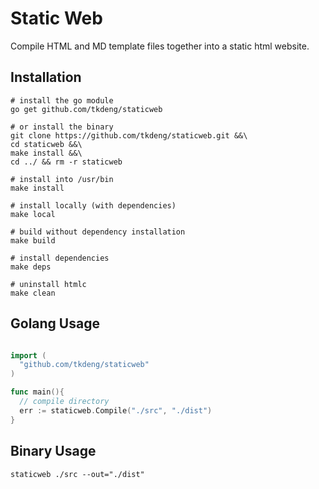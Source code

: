 # Static Web

Compile HTML and MD template files together into a static html website.

## Installation

```shell
# install the go module
go get github.com/tkdeng/staticweb

# or install the binary
git clone https://github.com/tkdeng/staticweb.git &&\
cd staticweb &&\
make install &&\
cd ../ && rm -r staticweb

# install into /usr/bin
make install

# install locally (with dependencies)
make local

# build without dependency installation
make build

# install dependencies
make deps

# uninstall htmlc
make clean
```

## Golang Usage

```go

import (
  "github.com/tkdeng/staticweb"
)

func main(){
  // compile directory
  err := staticweb.Compile("./src", "./dist")
}
```

## Binary Usage

```shell
staticweb ./src --out="./dist"
```
